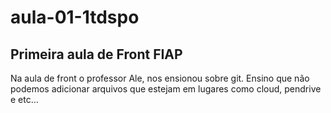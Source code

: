 # aula-01-1tdspo
## Primeira aula de Front FIAP


Na aula de front o professor Ale, nos ensionou sobre git. Ensino que não podemos adicionar arquivos que estejam em lugares como cloud, pendrive e etc... 

